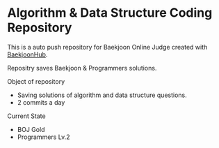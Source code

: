 # Algorithm & Data Structure Coding Repository

This is a auto push repository for Baekjoon Online Judge created with [BaekjoonHub](https://github.com/BaekjoonHub/BaekjoonHub).

Repositry saves Baekjoon & Programmers solutions.

Object of repository
- Saving solutions of algorithm and data structure questions.
- 2 commits a day

Current State
- BOJ Gold
- Programmers Lv.2
